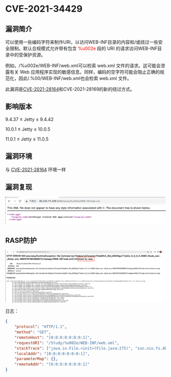 # CVE-2021-34429

## 漏洞简介


可以使用一些编码字符来制作URI，以访问WEB-INF目录的内容和/或绕过一些安全限制。默认合规模式允许带有包含 <font color='red'>%u002e</font> 段的 URI 的请求访问WEB-INF目录中的受保护资源。

例如，/%u002e/WEB-INF/web.xml可以检索 web.xml 文件的请求。这可能会泄露有关 Web 应用程序实现的敏感信息。同样，编码的空字符可能会阻止正确的规范化，因此/.%00/WEB-INF/web.xml也会检索 web.xml 文件。

此漏洞是[CVE-2021-28164](CVE-2021-28164.md)和CVE-2021-28169的新的绕过方式。


##  影响版本

9.4.37 ≤ Jetty ≤ 9.4.42

10.0.1 ≤ Jetty ≤ 10.0.5

11.0.1 ≤ Jetty ≤ 11.0.5

## 漏洞环境

与 [CVE-2021-28164](CVE-2021-28164.md#漏洞环境) 环境一样


## 漏洞复现

![img.png](../.vuepress/public/images/case/CVE-2021-34429/CVE-2021-34429_result.png)

## RASP防护

![img.png](../.vuepress/public/images/case/CVE-2021-34429/CVE-2021-34429_BLOCK_RASP.png)

日志：
```json
{
	"protocol": "HTTP/1.1",
	"method": "GET",
	"remoteHost": "[0:0:0:0:0:0:0:1]",
	"requestURI": "/Study/%u002e/WEB-INF/web.xml",
	"stackTrace": ["java.io.File.<init>(File.java:275)", "sun.nio.fs.AbstractPath.toFile(AbstractPath.java:96)", "org.eclipse.jetty.util.resource.PathResource.getFile(PathResource.java:424)", "org.eclipse.jetty.server.CachedContentFactory.getMappedBuffer(CachedContentFactory.java:354)", "org.eclipse.jetty.server.CachedContentFactory$CachedHttpContent.getDirectBuffer(CachedContentFactory.java:596)", "org.eclipse.jetty.server.HttpOutput.sendContent(HttpOutput.java:1346)", "org.eclipse.jetty.server.HttpOutput.sendContent(HttpOutput.java:1225)", "org.eclipse.jetty.server.ResourceService.sendData(ResourceService.java:728)", "org.eclipse.jetty.server.ResourceService.doGet(ResourceService.java:294)", "org.eclipse.jetty.servlet.DefaultServlet.doGet(DefaultServlet.java:449)"],
	"localAddr": "[0:0:0:0:0:0:0:1]",
	"parameterMap": {},
	"remoteAddr": "[0:0:0:0:0:0:0:1]"
}
```
